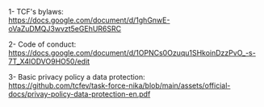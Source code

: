 1- TCF's bylaws:  
https://docs.google.com/document/d/1ghGnwE-oVaZuDMQJ3wvzt5eGEhUR6SRC

2- Code of conduct:  
https://docs.google.com/document/d/1OPNCs0Ozuqu1SHkoinDzzPvO_-s-7T_X4lODVO9HO50/edit

3- Basic privacy policy a data protection:  
https://github.com/tcfev/task-force-nika/blob/main/assets/official-docs/privay-policy-data-protection-en.pdf